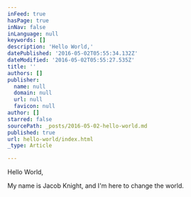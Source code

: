 ```yaml
---
inFeed: true
hasPage: true
inNav: false
inLanguage: null
keywords: []
description: 'Hello World,'
datePublished: '2016-05-02T05:55:34.132Z'
dateModified: '2016-05-02T05:55:27.535Z'
title: ''
authors: []
publisher:
  name: null
  domain: null
  url: null
  favicon: null
author: []
starred: false
sourcePath: _posts/2016-05-02-hello-world.md
published: true
url: hello-world/index.html
_type: Article

---
```

Hello World,

My name is Jacob Knight, and I'm here to change the world.